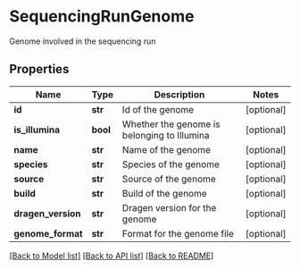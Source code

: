 # SequencingRunGenome

Genome involved in the sequencing run

## Properties
Name | Type | Description | Notes
------------ | ------------- | ------------- | -------------
**id** | **str** | Id of the genome | [optional] 
**is_illumina** | **bool** | Whether the genome is belonging to Illumina | [optional] 
**name** | **str** | Name of the genome | [optional] 
**species** | **str** | Species of the genome | [optional] 
**source** | **str** | Source of the genome | [optional] 
**build** | **str** | Build of the genome | [optional] 
**dragen_version** | **str** | Dragen version for the genome | [optional] 
**genome_format** | **str** | Format for the genome file | [optional] 

[[Back to Model list]](../README.md#documentation-for-models) [[Back to API list]](../README.md#documentation-for-api-endpoints) [[Back to README]](../README.md)


